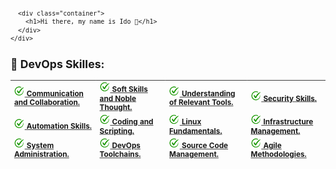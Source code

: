 <svg fill="none" viewBox="0 0 600 300" width="600" height="300" xmlns="http://www.w3.org/2000/svg">
  <foreignObject width="100%" height="100%">
    <div xmlns="http://www.w3.org/1999/xhtml">
      <style>
        .container {
          display: flex;
          width: 100%;
          height: 300px;
          background-color: white;
          color: white;
        }
      </style>

      <div class="container">
        <h1>Hi there, my name is Ido 👋</h1>
      </div>
    </div>
  </foreignObject>
</svg>

## :memo: DevOps Skilles:
<!--- ##### :memo: Communication and Collaboration.
##### :memo: Soft Skills and Noble Thought.
##### :memo: Understanding of Relevant Tools.
##### :memo: Security Skills.
##### :memo: Automation Skills.
##### :memo: Coding and Scripting.
##### :memo: Linux Fundamentals.
##### :memo: Infrastructure Management.
##### :memo: System Administration.
##### :memo: DevOps Toolchains.
##### :memo: Source Code Management.
##### :memo: Agile Methodologies.
##### :memo: Cloud Skills.
##### :memo: Testing Skills.
##### :memo: Customer-Focused Approach.
##### :memo: Proactiveness.
-->



<center>
<table id="skills" width="100%" border="0" cellpadding="0" cellspacing="0">
  <tr>
    <td align="left"><a href="#devops"><img src="images/approve.png" width="20px;" height="20px;" alt="DevOps" /><b> Communication and Collaboration.</b></a></td>
    <td align="left"><a href="#devops"><img src="images/approve.png" width="20px;" height="20px;" alt="DevOps" /><b> Soft Skills and Noble Thought.</b></a></td>
    <td align="left"><a href="#devops"><img src="images/approve.png" width="20px;" height="20px;" alt="DevOps" /><b> Understanding of Relevant Tools.</b></a></td>
    <td align="left"><a href="#devops"><img src="images/approve.png" width="20px;" height="20px;" alt="DevOps" /><b> Security Skills.</b></a></td>    
  </tr>
  <tr>
    <td align="left"><a href="#devops"><img src="images/approve.png" width="20px;" height="20px;" alt="DevOps" /><b>  Automation Skills.</b></a></td>
    <td align="left"><a href="#devops"><img src="images/approve.png" width="20px;" height="20px;" alt="DevOps" /><b> Coding and Scripting.</b></a></td>
    <td align="left"><a href="#devops"><img src="images/approve.png" width="20px;" height="20px;" alt="DevOps" /><b> Linux Fundamentals.</b></a></td>
    <td align="left"><a href="#devops"><img src="images/approve.png" width="20px;" height="20px;" alt="DevOps" /><b> Infrastructure Management.</b></a></td>
  </tr> 
  <tr>
    <td align="left"><a href="#devops"><img src="images/approve.png" width="20px;" height="20px;" alt="DevOps" /><b> System Administration.</b></a></td>
    <td align="left"><a href="#devops"><img src="images/approve.png" width="20px;" height="20px;" alt="DevOps" /><b> DevOps Toolchains.</b></a></td>
    <td align="left"><a href="#devops"><img src="images/approve.png" width="20px;" height="20px;" alt="DevOps" /><b> Source Code Management.</b></a></td>
    <td align="left"><a href="#devops"><img src="images/approve.png" width="20px;" height="20px;" alt="DevOps" /><b> Agile Methodologies.</b></a></td>
  </tr>  
  <tr>     
    <td align="left"><a href="#devops"><img src="images/approve.png" width="20px;" height="20px;" alt="DevOps" /><b> Cloud Skills.</b></a></td>
    <td align="left"><a href="#devops"><img src="images/approve.png" width="20px;" height="20px;" alt="DevOps" /><b> Testing Skills.</b></a></td>
    <td align="left"><a href="#devops"><img src="images/approve.png" width="20px;" height="20px;" alt="DevOps" /><b> Customer-Focused Approach.</b></a></td>
    <td align="left"><a href="#devops"><img src="images/approve.png" width="20px;" height="20px;" alt="DevOps" /><b> Proactiveness.</b></a></td>
  </tr>
</table>
</center>


# :memo: Languages and Tools:
****

<center>
<table id="skills" width="100%" border="0" cellpadding="0" cellspacing="0">
  <tr>
    <td align="center"><a href="#devops"><img src="images/devops.svg" width="160px;" height="110px;" alt="DevOps" /><br /><b>DevOps</b></a></td>
    <td align="center"><a href="#devsecops"><img src="images/devsecops.png" width="160px;" height="110px;" alt="DevSecOps" /><br /><b>DevSecOps</b></a></td>
    <td align="center"><a href="#mlops"><img src="images/mlops.png" width="160px;" height="110px;" alt="mlops" /><br /><b>MLOps</b></a></td>
    <td align="center"><a href="#jenkins"><img src="images/jenkins.png" width="100px;" height="110px;" alt="Jenkins"/><br /><b>Jenkins</b></a><br /></td>
    <td align="center"><a href="#git"><img src="images/git.png" width="80px;" height="75px;" alt="Git"/><br /><b>Git</b></a><br /></td>
    <td align="center"><a href="#ansible"><img src="images/ansible.png" width="75px;" height="75px;" alt="Ansible"/><br /><b>Ansible</b></a><br /></td>    
    <td align="center"><a href="#linux"><img src="images/linux.png" width="75x;" height="75px;" alt="Linux"/><br /><b>Linux</b></a><br /></td>
    <td align="center"><a href="#terraform"><img src="images/terraform.png" width="70px;" height="75px;" alt="Terraform"/><br /><b>Terraform</b></a><br /></td>
    <td align="center"><a href="#docker"><img src="images/docker.png" width="90px;" height="75px;" alt="Docker"/><br /><b>Docker</b></a><br /></td> 
  </tr>
  <tr>
    <td align="center"><a href="#coding"><img src="images/coding.png" width="75px;" height="75px;" alt="coding"/><br /><b>Coding</b></a><br /></td>
    <td align="center"><a href="#python"><img src="images/python.png" width="80px;" height="75px;" alt="Python"/><br /><b>Python</b></a><br /></td>
    <td align="center"><a href="#go"><img src="images/Go.png" width="75px;" height="75px;" alt="go"/><br /><b>Go</b></a><br /></td>
    <td align="center"><a href="#shell-scripting"><img src="images/bash.png" width="70px;" height="75px;" alt="Bash"/><br /><b>Shell Scripting</b></a><br /></td>
    <td align="center"><a href="#powershell"><img src="images/powershell.jpg" width="70px;" height="75px;" alt="Powershell"/><br /><b>Powershell</b></a><br /></td>
    <td align="center"><a href="#kubernetes"><img src="images/kubernetes.png" width="75px;" height="75px;" alt="kubernetes"/><br /><b>Kubernetes</b></a><br /></td>
    <td align="center"><a href="#prometheus"><img src="images/prometheus.png" width="75px;" height="75px;" alt="Prometheus"/><br /><b>Prometheus</b></a><br /></td>
    <td align="center"><a href="#mongo"><img src="images/mongo.png" width="75px;" height="75px;" alt="Mongo"/><br /><b>Mongo</b></a><br /></td>
    <td align="center"><a href="#sql"><img src="images/sql.png" width="75px;" height="75px;" alt="sql"/><br /><b>SQL</b></a><br /></td>
  </tr>
  <tr>
    <td align="center"><a href="#rancher"><img src="images/rancher.png" width="120px;" height="70px;" alt="rancher"/><br /><b>Rancher</b></a><br /></td>
    <td align="center"><a href="#aws"><img src="images/aws.png" width="90px;" height="90px;" alt="aws"/><br /><b>AWS</b></a><br /></td>
    <td align="center"><a href="#gcp"><img src="images/gcp.png" width="90px;" height="70px;" alt="gcp"/><br /><b>GCP</b></a><br /></td>
    <td align="center"><a href="#azure"><img src="images/azure.png" width="55px;" height="75px;" alt="azure"/><br /><b>Azure</b></a><br /></td>    
    <td align="center"><a href="#openstack"><img src="images/openstack.png" width="75px;" height="75px;" alt="openstack"/><br /><b>OpenStack</b></a><br /></td>
    <td align="center"><a href="#security"><img src="images/security.png" width="75px;" height="75px;" alt="security"/><br /><b>Security</b></a><br /></td>
    <td align="center"><a href="#puppet"><img src="images/puppet.png" width="75px;" height="75px;" alt="puppet"/><br /><b>Puppet</b></a><br /></td>
    <td align="center"><a href="#openshift"><img src="images/openshift.png" width="75px;" height="75px;" alt="OpenShift"/><br /><b>OpenShift</b></a><br /></td>
    <td align="center"><a href="#dotnetcore"><img src="images/dotnetcore.png" width="75px;" height="75px;" alt="dotnetcore"/><br /><b>DotNetCore</b></a><br /></td>
  </tr>
  <tr>
    <td align="center"><a href="#monitoring"><img src="images/monitoring.png" width="75px;" height="75px;" alt="Monitoring"/><br /><b>Monitoring</b></a><br /></td>
    <td align="center"><a href="#elastic"><img src="images/elastic.png" width="110px;" height="75px;" alt="Elastic"/><br /><b>Elastic</b></a><br /></td>
    <td align="center"><a href="#jaeger"><img src="images/jaeger.png" width="75px;" height="75px;" alt="jaeger"/><br /><b>Jaeger</b></a><br /></td>
    <td align="center"><a href="#otel"><img src="images/otel.png" width="75px;" height="75px;" alt="otel"/><br /><b>Open Telemetry</b></a><br /></td>
    <td align="center"><a href="#thanos"><img src="images/thanos.png" width="100px;" height="75px;" alt="otel"/><br /><b>Thanos</b></a><br /></td>  
    <td align="center"><a href="#grafana"><img src="images/grafana.png" width="100px;" height="90px;" alt="otel"/><br /><b>Grafana</b></a><br /></td>  
    <td align="center"><a href="#java"><img src="images/java.png" width="140px;" height="90px;" alt="java"/><br /><b>Java</b></a><br /></td> 
    <td align="center"><a href="#ado"><img src="images/ado.png" width="140px;" height="90px;" alt="ado"/><br /><b>ADO</b></a><br /></td> 
    <td align="center"><a href="#helm"><img src="images/helm.svg" width="140px;" height="90px;" alt="helm"/><br /><b>Helm</b></a><br /></td> 

  </tr>
</table>
</center>




